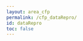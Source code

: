 ```yaml
---
layout: area_cfp
permalink: /cfp_dataRepro/
id: dataRepro
toc: false
---
```


<!-- This page content is automatically generated based on the page ID -->
